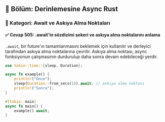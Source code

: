 ## 📘 Bölüm: Derinlemesine Async Rust  
### 🔹 Kategori: Await ve Askıya Alma Noktaları  
#### ✅ Cevap 505: .await'in sözdizimi şekeri ve askıya alma noktalarını anlama

`.await`, bir future'ın tamamlanmasını beklemek için kullanılır ve derleyici tarafından askıya alma noktalarına çevrilir. Askıya alma noktası, async fonksiyonun çalışmasının durdurulup daha sonra devam edebileceği yerdir.

```rust
use tokio::time::{sleep, Duration};

async fn example() {
    println!("Önce");
    sleep(Duration::from_secs(1)).await; // askıya alma noktası
    println!("Sonra");
}

#[tokio::main]
async fn main() {
    example().await;
}
```

